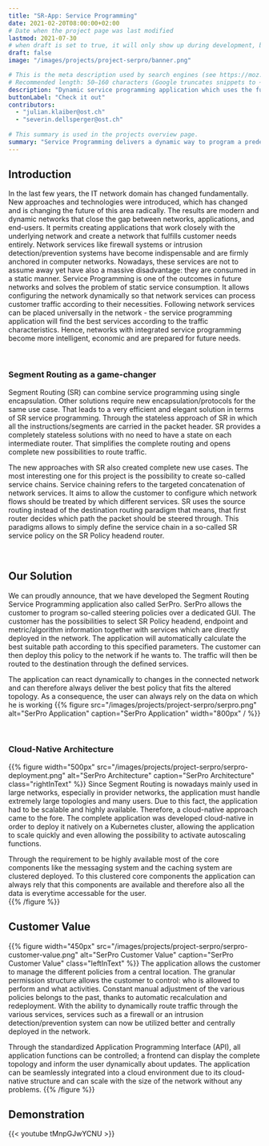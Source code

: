 ```yaml
---
title: "SR-App: Service Programming"
date: 2021-02-20T08:00:00+02:00
# Date when the project page was last modified
lastmod: 2021-07-30
# when draft is set to true, it will only show up during development, but not when the website is deployed.
draft: false
image: "/images/projects/project-serpro/banner.png"

# This is the meta description used by search engines (see https://moz.com/learn/seo/meta-description)
# Recommended length: 50–160 characters (Google truncates snippets to ~155–160 characters)
description: "Dynamic service programming application which uses the functionalities of SRv6."
buttonLabel: "Check it out"
contributors:
  - "julian.klaiber@ost.ch"
  - "severin.dellsperger@ost.ch"
  
# This summary is used in the projects overview page.
summary: "Service Programming delivers a dynamic way to program a predefined path trough the network and solves the problem with static service consumption. The application calculates and deploys so called SR service policies to the network in order to steer the traffic through predefined services."
---
```


## Introduction
In the last few years, the IT network domain has changed fundamentally. New approaches and technologies were introduced, which has changed and is changing the future of this area radically. The results are modern and dynamic networks that  close the gap between networks, applications, and end-users. It permits creating applications that work closely with the  underlying network and create a network that fulfills customer needs entirely. Network services like firewall systems or  intrusion detection/prevention systems have become indispensable and are firmly anchored in computer networks. Nowadays, these services are not to assume away yet have also a massive disadvantage: they are consumed in a static manner. Service Programming is one of the outcomes in future networks and solves the problem of static service consumption. It allows configuring the network dynamically so that network services can process customer traffic according to their necessities. Following network services can be placed universally in the network - the service programming application will find the best services according to the traffic characteristics. Hence, networks with integrated service programming become more intelligent, economic and are prepared for future needs.

<br>

### Segment Routing as a game-changer
Segment Routing (SR) can combine service programming using single encapsulation. Other solutions require new encapsulation/protocols for the same use case. That leads to a very efficient and elegant solution in terms of SR service programming. Through the stateless approach of SR in which all the instructions/segments are carried in the packet header. SR provides a completely stateless solutions with no need to have a state on each intermediate router. That simplifies the complete routing and opens complete new possibilities to route traffic.  
  
The new approaches with SR also created complete new use cases. The most interesting one for this project is the possibility to create so-called service chains. Service chaining refers to the targeted concatenation of network services. It aims to allow the customer to configure which network flows should be treated by which different services. SR uses the source routing instead of the destination routing paradigm that means, that first router decides which path the packet should be steered through. This paradigms allows to simply define the service chain in a so-called SR service policy on the SR Policy headend router. 

<br>

## Our Solution
We can proudly announce, that we have developed the Segment Routing Service Programming application also called SerPro. SerPro allows the customer to program so-called steering policies over a dedicated GUI. The customer has the possibilities to select SR Policy headend, endpoint and metric/algorithm information together with services which are directly deployed in the network. The application will automatically calculate the best suitable path according to this specified parameters. The customer can then deploy this policy to the network if he wants to. The traffic will then be routed to the destination through the defined services. 
  
The application can react dynamically to changes in the connected network and can therefore always deliver the best policy that fits the altered topology. As a consequence, the user can always rely on the data on which he is working
{{% figure src="/images/projects/project-serpro/serpro.png" alt="SerPro Application" caption="SerPro Application" width="800px" / %}}

<br>

### Cloud-Native Architecture
{{% figure width="500px" src="/images/projects/project-serpro/serpro-deployment.png" alt="SerPro Architecture" caption="SerPro Architecture" class="rightInText" %}}
Since Segment Routing is nowadays mainly used in large networks, especially in provider networks, the application must handle extremely large topologies and many users. Due to this fact, the application had to be scalable and highly available. Therefore, a cloud-native approach came to the fore. The complete application was developed cloud-native in order to deploy it natively on a Kubernetes cluster, allowing the application to scale quickly and even allowing the possibility to activate autoscaling functions.  
  
Through the requirement to be highly available most of the core components like the messaging system and the caching system are clustered deployed. To this clustered core components the application can always rely that this components are available and therefore also all the data is everytime accessable for the user.  
{{% /figure %}}


## Customer Value
{{% figure width="450px" src="/images/projects/project-serpro/serpro-customer-value.png" alt="SerPro Customer Value" caption="SerPro Customer Value" class="leftInText" %}}
The application allows the customer to manage the different policies from a central location. The granular permission structure allows the customer to control: who is allowed to perform and what activities. Constant manual adjustment of the various  policies belongs to the past, thanks to automatic recalculation and redeployment. With the ability to dynamically route traffic through the various services, services such as a firewall or an intrusion detection/prevention system can now be utilized better and centrally deployed in the network.  

Through the standardized Application Programming Interface (API), all application functions can be controlled; a frontend can display the complete topology and inform the user dynamically about updates. The application can be seamlessly integrated into a cloud environment due to its cloud-native structure and can scale with the size of the network without any problems.
{{% /figure %}}


## Demonstration

{{< youtube tMnpGJwYCNU >}}
